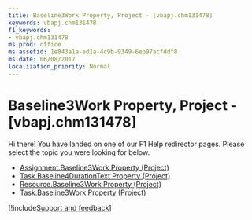 ```yaml
---
title: Baseline3Work Property, Project - [vbapj.chm131478]
keywords: vbapj.chm131478
f1_keywords:
- vbapj.chm131478
ms.prod: office
ms.assetid: 1e843a1a-ed1a-4c9b-9349-6eb97acfddf8
ms.date: 06/08/2017
localization_priority: Normal
---
```



# Baseline3Work Property, Project - [vbapj.chm131478]

Hi there! You have landed on one of our F1 Help redirector pages. Please select the topic you were looking for below.

- [Assignment.Baseline3Work Property (Project)](https://msdn.microsoft.com/library/f834160a-40e3-d6e9-66ed-0f9b9f6a1698%28Office.15%29.aspx)
- [Task.Baseline4DurationText Property (Project)](https://msdn.microsoft.com/library/babe6ffe-b6e9-3bfd-a8d1-6384d8ab8a7e%28Office.15%29.aspx)
- [Resource.Baseline3Work Property (Project)](https://msdn.microsoft.com/library/f9f723f8-a904-0259-85b3-c21be3b96de7%28Office.15%29.aspx)
- [Task.Baseline3Work Property (Project)](https://msdn.microsoft.com/library/2d9c9f47-d96f-8986-c609-fcb5292521b7%28Office.15%29.aspx)

[!include[Support and feedback](~/includes/feedback-boilerplate.md)]